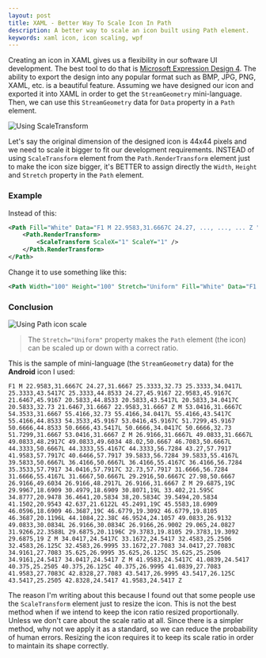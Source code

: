 ```yaml
---
layout: post
title: XAML - Better Way To Scale Icon In Path
description: A better way to scale an icon built using Path element.
keywords: xaml icon, icon scaling, wpf
---
```


Creating an icon in XAML gives us a flexibility in our software UI development. The best tool to do that is [Microsoft Expression Design 4](http://www.microsoft.com/en-my/download/details.aspx?id=36180). The ability to export the design into any popular format such as BMP, JPG, PNG, XAML, etc. is a beautiful feature. Assuming we have designed our icon and exported it into XAML in order to get the `StreamGeometry` mini-language. Then, we can use this `StreamGeometry` data for `Data` property in a `Path` element.

![Using ScaleTransform](http://i.imgur.com/jPcRXZL.png)

Let's say the original dimension of the designed icon is 44x44 pixels and we need to scale it bigger to fit our development requirements. INSTEAD of using `ScaleTransform` element from the `Path.RenderTransform` element just to make the icon size bigger, it's BETTER to assign directly the `Width`, `Height` and `Stretch` property in the `Path` element.

### Example

Instead of this:

```xml
<Path Fill="White" Data="F1 M 22.9583,31.6667C 24.27, ..., ..., ... Z ">
    <Path.RenderTransform>
        <ScaleTransform ScaleX="1" ScaleY="1" />
    </Path.RenderTransform>
</Path>
```

Change it to use something like this:

```xml
<Path Width="100" Height="100" Stretch="Uniform" Fill="White" Data="F1 M 22.9583,31.6667C 24.27,31.6667 25.3333,32.73 25.3333,34.0417L 25.3333, ..., ..., ... Z "/>
```

### Conclusion

![Using Path icon scale](http://i.imgur.com/ljsnCT0.png)

> The `Stretch="Uniform"` property makes the `Path` element (the icon) can be scaled up or down with a correct ratio.

This is the sample of mini-language (the `StreamGeometry` data) for the **Android** icon I used:

```
F1 M 22.9583,31.6667C 24.27,31.6667 25.3333,32.73 25.3333,34.0417L 25.3333,43.5417C 25.3333,44.8533 24.27,45.9167 22.9583,45.9167C 21.6467,45.9167 20.5833,44.8533 20.5833,43.5417L 20.5833,34.0417C 20.5833,32.73 21.6467,31.6667 22.9583,31.6667 Z M 53.0416,31.6667C 54.3533,31.6667 55.4166,32.73 55.4166,34.0417L 55.4166,43.5417C 55.4166,44.8533 54.3533,45.9167 53.0416,45.9167C 51.7299,45.9167 50.6666,44.8533 50.6666,43.5417L 50.6666,34.0417C 50.6666,32.73 51.7299,31.6667 53.0416,31.6667 Z M 26.9166,31.6667L 49.0833,31.6667L 49.0833,48.2917C 49.0833,49.6034 48.02,50.6667 46.7083,50.6667L 44.3333,50.6667L 44.3333,55.4167C 44.3333,56.7284 43.27,57.7917 41.9583,57.7917C 40.6466,57.7917 39.5833,56.7284 39.5833,55.4167L 39.5833,50.6667L 36.4166,50.6667L 36.4166,55.4167C 36.4166,56.7284 35.3533,57.7917 34.0416,57.7917C 32.73,57.7917 31.6666,56.7284 31.6666,55.4167L 31.6667,50.6667L 29.2916,50.6667C 27.98,50.6667 26.9166,49.6034 26.9166,48.2917L 26.9166,31.6667 Z M 29.6875,19C 29.9967,18.6909 30.4979,18.6909 30.8071,19L 33.402,21.595C 34.8777,20.9478 36.4641,20.5834 38,20.5834C 39.5494,20.5834 41.1502,20.9543 42.637,21.6122L 45.2491,19C 45.5583,18.6909 46.0596,18.6909 46.3687,19C 46.6779,19.3092 46.6779,19.8105 46.3687,20.1196L 44.1084,22.38C 46.9524,24.1057 49.0833,26.9132 49.0833,30.0834L 26.9166,30.0834C 26.9166,26.9002 29.065,24.0827 31.9266,22.3588L 29.6875,20.1196C 29.3783,19.8105 29.3783,19.3092 29.6875,19 Z M 34.0417,24.5417C 33.1672,24.5417 32.4583,25.2506 32.4583,26.125C 32.4583,26.9995 33.1672,27.7083 34.0417,27.7083C 34.9161,27.7083 35.625,26.9995 35.625,26.125C 35.625,25.2506 34.9161,24.5417 34.0417,24.5417 Z M 41.9583,24.5417C 41.0839,24.5417 40.375,25.2505 40.375,26.125C 40.375,26.9995 41.0839,27.7083 41.9583,27.7083C 42.8328,27.7083 43.5417,26.9995 43.5417,26.125C 43.5417,25.2505 42.8328,24.5417 41.9583,24.5417 Z
```

The reason I'm writing about this because I found out that some people use the `ScaleTransform` element just to resize the icon. This is not the best method when if we intend to keep the icon ratio resized proportionally. Unless we don't care about the scale ratio at all. Since there is a simpler method, why not we apply it as a standard, so we can reduce the probability of human errors. Resizing the icon requires it to keep its scale ratio in order to maintain its shape correctly.
